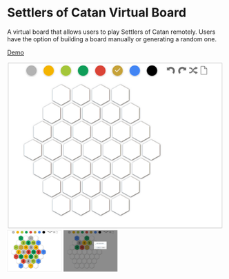# Settlers of Catan Virtual Board

A virtual board that allows users to play Settlers of Catan remotely.  Users have the option of building a board manually or generating a random one.

[Demo](https://board01.herokuapp.com)

<img src="public/images/blank-board.PNG" alt="blank board" width="500px"/>

<img src="public/images/randomized-board.PNG" alt="blank board" width="25%"/>

<img src="public/images/manual-input.PNG" alt="blank board" width="25%"/>
